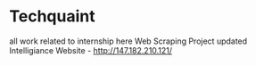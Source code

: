# Techquaint
all work related to internship here
Web Scraping Project updated
Intelligiance Website - http://147.182.210.121/
